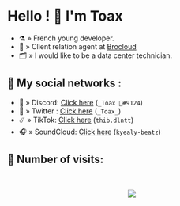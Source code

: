 # Hello ! 👋  I'm Toax

- ⚗️ » French young developer.
- 🔨 » Client relation agent at [Brocloud](https://brocloud.fr/)
- 🗂️ » I would like to be a data center technician.

## 🌊 My social networks :
- 🤖 » Discord: [Click here](https://discord.com/users/750793433257476146) (`_Toax 🥀#9124`)
- 🐤 » Twitter : [Click here](https://twitter.com/_Toax) (`_Toax_`)
- ☄️ » TikTok: [Click here](https://tiktok.com/@thib.dlntt) (`thib.dlntt`)
- 🎧 » SoundCloud: [Click here](https://soundcloud.com/kyely-beatz) (`kyealy-beatz`)

## 🌟 Number of visits:

<p>&nbsp;</p>

<p align="center"> 
  <img src="https://profile-counter.glitch.me/Weyzox/count.svg" />
</p>

